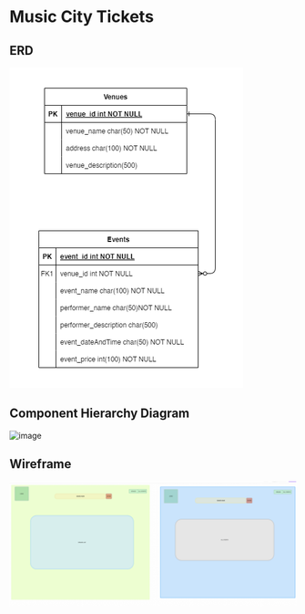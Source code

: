 # Music City Tickets

## ERD

![Music City Tickets](images/Nashville_Events_ERD.bmp)

## Component Hierarchy Diagram

![image](https://github.com/user-attachments/assets/91c69bcd-1f5f-4174-981b-8c26ef2fb408)

## Wireframe

![Wireframe](images/Wireframe.png)
